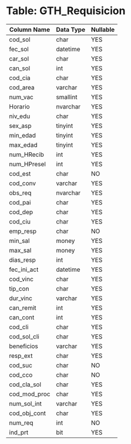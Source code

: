 # Table: GTH_Requisicion

| Column Name | Data Type | Nullable |
|-------------|-----------|----------|
| cod_sol | char | YES |
| fec_sol | datetime | YES |
| car_sol | char | YES |
| can_sol | int | YES |
| cod_cia | char | YES |
| cod_area | varchar | YES |
| num_vac | smallint | YES |
| Horario | nvarchar | YES |
| niv_edu | char | YES |
| sex_asp | tinyint | YES |
| min_edad | tinyint | YES |
| max_edad | tinyint | YES |
| num_HRecib | int | YES |
| num_HPresel | int | YES |
| cod_est | char | NO |
| cod_conv | varchar | YES |
| obs_req | nvarchar | YES |
| cod_pai | char | YES |
| cod_dep | char | YES |
| cod_ciu | char | YES |
| emp_resp | char | NO |
| min_sal | money | YES |
| max_sal | money | YES |
| dias_resp | int | YES |
| fec_ini_act | datetime | YES |
| cod_vinc | char | YES |
| tip_con | char | YES |
| dur_vinc | varchar | YES |
| can_remit | int | YES |
| can_cont | int | YES |
| cod_cli | char | YES |
| cod_sol_cli | char | YES |
| beneficios | varchar | YES |
| resp_ext | char | YES |
| cod_suc | char | NO |
| cod_cco | char | NO |
| cod_cla_sol | char | YES |
| cod_mod_proc | char | YES |
| num_sol_int | varchar | YES |
| cod_obj_cont | char | YES |
| num_req | int | NO |
| ind_prt | bit | YES |
